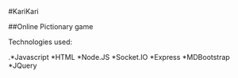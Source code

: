 #KariKari

##Online Pictionary game




Technologies used:

.*Javascript
*HTML
*Node.JS
*Socket.IO
*Express
*MDBootstrap
*JQuery
